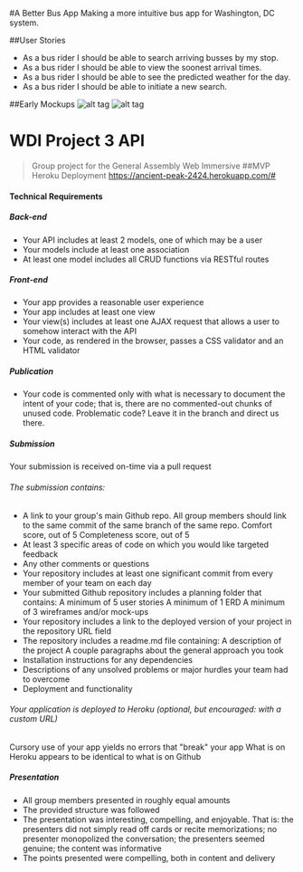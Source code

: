 #A Better Bus App
Making a more intuitive bus app for Washington, DC system.

##User Stories
* As a bus rider I should be able to search arriving busses by my stop.
* As a bus rider I should be able to view the soonest arrival times.
* As a bus rider I should be able to see the predicted weather for the day.
* As a bus rider I should be able to initiate a new search.

##Early Mockups
![alt tag](https://github.com/edwardpark/WDI_Project3_API/blob/master/public/resources/BetterBusApp.png)
![alt tag](https://github.com/edwardpark/WDI_Project3_API/blob/master/public/resources/BetterBusApp2.png)
# WDI Project 3 API
> Group project for the General Assembly Web Immersive
##MVP Heroku Deployment
https://ancient-peak-2424.herokuapp.com/#
#### Technical Requirements

##### Back-end

* Your API includes at least 2 models, one of which may be a user
* Your models include at least one association
* At least one model includes all CRUD functions via RESTful routes

##### Front-end

* Your app provides a reasonable user experience
* Your app includes at least one view
* Your view(s) includes at least one AJAX request that allows a user to somehow interact with the API
* Your code, as rendered in the browser, passes a CSS validator and an HTML validator

##### Publication

* Your code is commented only with what is necessary to document the intent of your code; that is, there are no commented-out chunks of unused code.
Problematic code? Leave it in the branch and direct us there.

##### Submission

Your submission is received on-time via a pull request

###### The submission contains:
* A link to your group's main Github repo. All group members should link to the same commit of the same branch of the same repo.
Comfort score, out of 5
Completeness score, out of 5
* At least 3 specific areas of code on which you would like targeted feedback
* Any other comments or questions
* Your repository includes at least one significant commit from every member of your team on each day
* Your submitted Github repository includes a planning folder that contains:
A minimum of 5 user stories
A minimum of 1 ERD
A minimum of 3 wireframes and/or mock-ups
* Your repository includes a link to the deployed version of your project in the repository URL field
* The repository includes a readme.md file containing:
A description of the project
A couple paragraphs about the general approach you took
* Installation instructions for any dependencies
* Descriptions of any unsolved problems or major hurdles your team had to overcome
* Deployment and functionality

###### Your application is deployed to Heroku (optional, but encouraged: with a custom URL)
Cursory use of your app yields no errors that "break" your app
What is on Heroku appears to be identical to what is on Github

##### Presentation

* All group members presented in roughly equal amounts
* The provided structure was followed
* The presentation was interesting, compelling, and enjoyable. That is: the presenters did not simply read off cards or recite memorizations; no presenter monopolized the conversation; the presenters seemed genuine; the content was informative
* The points presented were compelling, both in content and delivery
